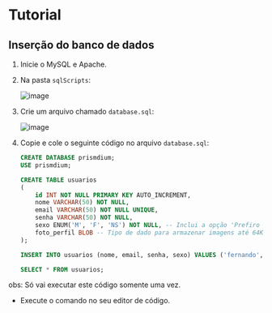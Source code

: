 # Tutorial

## Inserção do banco de dados

1. Inicie o MySQL e Apache.
2. Na pasta `sqlScripts`:

   ![image](https://github.com/FernandinOficial/prismdium/assets/151852919/dc9c1063-413d-4ea8-a9e8-abd88970b5de)

3. Crie um arquivo chamado `database.sql`:

   ![image](https://github.com/FernandinOficial/prismdium/assets/151852919/c4e4bba5-6fc6-47fa-a958-c9efb06e7992)

4. Copie e cole o seguinte código no arquivo `database.sql`:

   ```sql
   CREATE DATABASE prismdium;
   USE prismdium;

   CREATE TABLE usuarios 
   (
       id INT NOT NULL PRIMARY KEY AUTO_INCREMENT,
       nome VARCHAR(50) NOT NULL,
       email VARCHAR(50) NOT NULL UNIQUE,
       senha VARCHAR(50) NOT NULL,
       sexo ENUM('M', 'F', 'NS') NOT NULL, -- Inclui a opção 'Prefiro não dizer' = Not Say
       foto_perfil BLOB -- Tipo de dado para armazenar imagens até 64KB
   );

   INSERT INTO usuarios (nome, email, senha, sexo) VALUES ('fernando', 'fernando@gmail.com', '12345', 'M');

   SELECT * FROM usuarios;

obs: Só vai executar este código somente uma vez.
* Execute o comando no seu editor de código.

